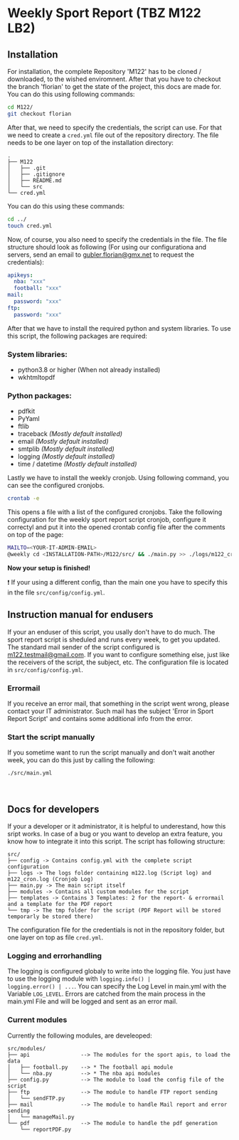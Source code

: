 # Weekly Sport Report (TBZ M122 LB2)

## Installation
For installation, the complete Repository 'M122' has to be cloned / downloaded, to the wished enviromnent. After that you have to checkout the branch 'florian' to get the state of the project, this docs are made for. You can do this using following commands:
```bash
cd M122/
git checkout florian
```
After that, we need to specify the credentials, the script can use. For that we need to create a <code>cred.yml</code> file out of the repository directory. The file needs to be one layer on top of the installation directory:
```
.
├── M122
│   ├── .git
│   ├── .gitignore
│   ├── README.md
│   └── src
└── cred.yml
```
You can do this using these commands:
```bash
cd ../
touch cred.yml
```
Now, of course, you also need to specify the credentials in the file. The file structure should look as following (For using our configurationa and servers, send an email to gubler.florian@gmx.net to request the credentials):
```yaml
apikeys:
  nba: "xxx"
  football: "xxx"
mail:
  password: "xxx"    
ftp:
  password: "xxx"
```
After that we have to install the required python and system libraries. To use this script, the following packages are required:
### System libraries:
- python3.8 or higher (When not already installed)
- wkhtmltopdf
### Python packages:
- pdfkit
- PyYaml
- ftlib
- traceback <i>(Mostly default installed)</i>
- email <i>(Mostly default installed)</i>
- smtplib <i>(Mostly default installed)</i>
- logging <i>(Mostly default installed)</i>
- time / datetime <i>(Mostly default installed)</i>

Lastly we have to install the weekly cronjob. Using following command, you can see the configured cronjobs.
```bash
crontab -e
```
This opens a file with a list of the configured cronjobs. Take the following configuration for the weekly sport report script cronjob, configure it correctyl and put it into the opened crontab config file after the comments on top of the page:
```bash
MAILTO=<YOUR-IT-ADMIN-EMAIL>
@weekly cd <INSTALLATION-PATH>/M122/src/ && ./main.py >> ./logs/m122_cron.log 2>&1
```
<b>Now your setup is finished!</b>

:exclamation: If your using a different config, than the main one you have to specify this in the file <code>src/config/config.yml</code>.
<br>
## Instruction manual for endusers
If your an enduser of this script, you usally don't have to do much. The sport report script is sheduled and runs every week, to get you updated. The standard mail sender of the script configured is m122.testmail@gmail.com. If you want to configure something else, just like the receivers of the script, the subject, etc. The configuration file is located in <code>src/config/config.yml</code>.
<br>
### Errormail
If you receive an error mail, that something in the script went wrong, please contact your IT administrator. Such mail has the subject 'Error in Sport Report Script' and contains some additional info from the error. 
<br>
### Start the script manually
If you sometime want to run the script manually and don't wait another week, you can do this just by calling the following:
```bash
./src/main.yml
```
<br>

## Docs for developers
If your a developer or it administrator, it is helpful to underestand, how this sript works. In case of a bug or you want to develop an extra feature, you know how to integrate it into this script. The script has following structure:
```
src/
├── config -> Contains config.yml with the complete script configuration
├── logs -> The logs folder containing m122.log (Script log) and m122_cron.log (Cronjob Log)
├── main.py -> The main script itself
├── modules -> Contains all custom modules for the script 
├── templates -> Contains 3 Templates: 2 for the report- & errormail and a template for the PDF report
└── tmp -> The tmp folder for the script (PDF Report will be stored temporarly be stored there)
```
The configuration file for the credentials is not in the repository folder, but one layer on top as file <code>cred.yml</code>.
### Logging and errorhandling
The logging is configured globaly to write into the logging file. You just have to use the logging module with <code>logging.info() | logging.error() | ...</code>. You can specify the Log Level in main.yml with the Variable <code>LOG_LEVEL</code>. Errors are catched from the main process in the main.yml File and will be logged and sent as an error mail. 

### Current modules
Currently the following modules, are develeoped:
```
src/modules/
├── api                --> The modules for the sport apis, to load the data
│   ├── football.py    --> * The football api module
│   └── nba.py         --> * The nba api modules
├── config.py          --> The module to load the config file of the script
├── ftp                --> The module to handle FTP report sending
│   └── sendFTP.py
├── mail               --> The module to handle Mail report and error sending
│   └── manageMail.py
└── pdf                --> The module to handle the pdf generation
    └── reportPDF.py
```

